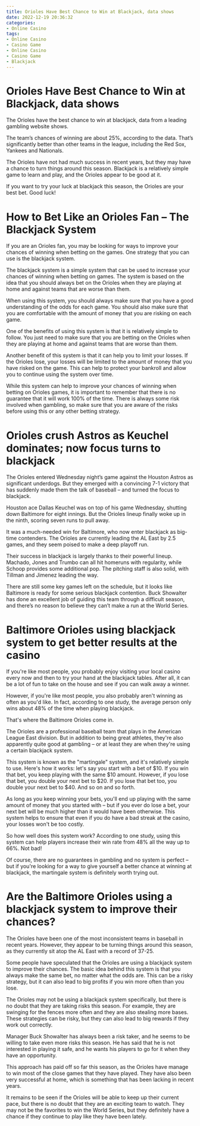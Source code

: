 ```yaml
---
title: Orioles Have Best Chance to Win at Blackjack, data shows 
date: 2022-12-19 20:36:32
categories:
- Online Casino
tags:
- Online Casino
- Casino Game
- Online Casino
- Casino Game
- Blackjack
---
```



#  Orioles Have Best Chance to Win at Blackjack, data shows 

The Orioles have the best chance to win at blackjack, data from a leading gambling website shows.

The team’s chances of winning are about 25%, according to the data. That’s significantly better than other teams in the league, including the Red Sox, Yankees and Nationals.

The Orioles have not had much success in recent years, but they may have a chance to turn things around this season. Blackjack is a relatively simple game to learn and play, and the Orioles appear to be good at it.

If you want to try your luck at blackjack this season, the Orioles are your best bet. Good luck!

#  How to Bet Like an Orioles Fan – The Blackjack System 

If you are an Orioles fan, you may be looking for ways to improve your chances of winning when betting on the games. One strategy that you can use is the blackjack system.

The blackjack system is a simple system that can be used to increase your chances of winning when betting on games. The system is based on the idea that you should always bet on the Orioles when they are playing at home and against teams that are worse than them.

When using this system, you should always make sure that you have a good understanding of the odds for each game. You should also make sure that you are comfortable with the amount of money that you are risking on each game.

One of the benefits of using this system is that it is relatively simple to follow. You just need to make sure that you are betting on the Orioles when they are playing at home and against teams that are worse than them.

Another benefit of this system is that it can help you to limit your losses. If the Orioles lose, your losses will be limited to the amount of money that you have risked on the game. This can help to protect your bankroll and allow you to continue using the system over time.

While this system can help to improve your chances of winning when betting on Orioles games, it is important to remember that there is no guarantee that it will work 100% of the time. There is always some risk involved when gambling, so make sure that you are aware of the risks before using this or any other betting strategy.

#  Orioles crush Astros as Keuchel dominates; now focus turns to blackjack 

The Orioles entered Wednesday night’s game against the Houston Astros as significant underdogs. But they emerged with a convincing 7-1 victory that has suddenly made them the talk of baseball – and turned the focus to blackjack.

Houston ace Dallas Keuchel was on top of his game Wednesday, shutting down Baltimore for eight innings. But the Orioles lineup finally woke up in the ninth, scoring seven runs to pull away.

It was a much-needed win for Baltimore, who now enter blackjack as big-time contenders. The Orioles are currently leading the AL East by 2.5 games, and they seem poised to make a deep playoff run.

Their success in blackjack is largely thanks to their powerful lineup. Machado, Jones and Trumbo can all hit homeruns with regularity, while Schoop provides some additional pop. The pitching staff is also solid, with Tillman and Jimenez leading the way.

There are still some key games left on the schedule, but it looks like Baltimore is ready for some serious blackjack contention. Buck Showalter has done an excellent job of guiding this team through a difficult season, and there’s no reason to believe they can’t make a run at the World Series.

#  Baltimore Orioles using blackjack system to get better results at the casino 

If you're like most people, you probably enjoy visiting your local casino every now and then to try your hand at the blackjack tables. After all, it can be a lot of fun to take on the house and see if you can walk away a winner.

However, if you're like most people, you also probably aren't winning as often as you'd like. In fact, according to one study, the average person only wins about 48% of the time when playing blackjack.

That's where the Baltimore Orioles come in.

The Orioles are a professional baseball team that plays in the American League East division. But in addition to being great athletes, they're also apparently quite good at gambling – or at least they are when they're using a certain blackjack system.

This system is known as the "martingale" system, and it's relatively simple to use. Here's how it works: let's say you start with a bet of $10. If you win that bet, you keep playing with the same $10 amount. However, if you lose that bet, you double your next bet to $20. If you lose that bet too, you double your next bet to $40. And so on and so forth.

As long as you keep winning your bets, you'll end up playing with the same amount of money that you started with – but if you ever do lose a bet, your next bet will be much higher than it would have been otherwise. This system helps to ensure that even if you do have a bad streak at the casino, your losses won't be too costly.

So how well does this system work? According to one study, using this system can help players increase their win rate from 48% all the way up to 66%. Not bad!

Of course, there are no guarantees in gambling and no system is perfect – but if you're looking for a way to give yourself a better chance at winning at blackjack, the martingale system is definitely worth trying out.

#  Are the Baltimore Orioles using a blackjack system to improve their chances?

The Orioles have been one of the most inconsistent teams in baseball in recent years. However, they appear to be turning things around this season, as they currently sit atop the AL East with a record of 37-25.

Some people have speculated that the Orioles are using a blackjack system to improve their chances. The basic idea behind this system is that you always make the same bet, no matter what the odds are. This can be a risky strategy, but it can also lead to big profits if you win more often than you lose.

The Orioles may not be using a blackjack system specifically, but there is no doubt that they are taking risks this season. For example, they are swinging for the fences more often and they are also stealing more bases. These strategies can be risky, but they can also lead to big rewards if they work out correctly.

 Manager Buck Showalter has always been a risk taker, and he seems to be willing to take even more risks this season. He has said that he is not interested in playing it safe, and he wants his players to go for it when they have an opportunity.

This approach has paid off so far this season, as the Orioles have manage to win most of the close games that they have played. They have also been very successful at home, which is something that has been lacking in recent years.

It remains to be seen if the Orioles will be able to keep up their current pace, but there is no doubt that they are an exciting team to watch. They may not be the favorites to win the World Series, but they definitely have a chance if they continue to play like they have been lately.